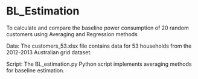# BL_Estimation
To calculate and compare the baseline power consumption of 20 random customers using Averaging and Regression methods

Data: The customers_53.xlsx file contains data for 53 households from the 2012-2013 Australian grid dataset.


Script: The BL_estimation.py Python script implements averaging methods for baseline estimation.

